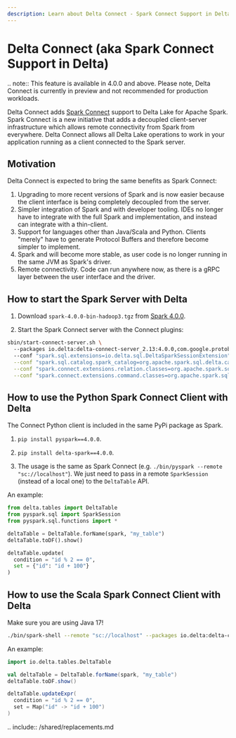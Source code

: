 ```yaml
---
description: Learn about Delta Connect - Spark Connect Support in Delta.
---
```


# Delta Connect (aka Spark Connect Support in Delta)

.. note:: This feature is available in <Delta> 4.0.0 and above. Please note, Delta Connect is currently in preview and not recommended for production workloads.

Delta Connect adds [Spark Connect](https://spark.apache.org/docs/latest/spark-connect-overview.html) support to Delta Lake for Apache Spark. Spark Connect is a new initiative that adds a decoupled client-server infrastructure which allows remote connectivity from Spark from everywhere. Delta Connect allows all Delta Lake operations to work in your application running as a client connected to the Spark server.

## Motivation

Delta Connect is expected to bring the same benefits as Spark Connect:

1. Upgrading to more recent versions of Spark and <Delta> is now easier because the client interface is being completely decoupled from the server.
2. Simpler integration of Spark and <Delta> with developer tooling. IDEs no longer have to integrate with the full Spark and <Delta> implementation, and instead can integrate with a thin-client.
3. Support for languages other than Java/Scala and Python. Clients "merely" have to generate Protocol Buffers and therefore become simpler to implement.
4. Spark and <Delta> will become more stable, as user code is no longer running in the same JVM as Spark's driver.
5. Remote connectivity. Code can run anywhere now, as there is a gRPC layer between the user interface and the driver.

## How to start the Spark Server with Delta

1. Download `spark-4.0.0-bin-hadoop3.tgz` from [Spark 4.0.0](https://archive.apache.org/dist/spark/spark-4.0.0).

2. Start the Spark Connect server with the <Delta> Connect plugins:

```bash
sbin/start-connect-server.sh \ 
  --packages io.delta:delta-connect-server_2.13:4.0.0,com.google.protobuf:protobuf-java:3.25.1 \ 
  --conf "spark.sql.extensions=io.delta.sql.DeltaSparkSessionExtension" \
  --conf "spark.sql.catalog.spark_catalog=org.apache.spark.sql.delta.catalog.DeltaCatalog" \
  --conf "spark.connect.extensions.relation.classes=org.apache.spark.sql.connect.delta.DeltaRelationPlugin" \
  --conf "spark.connect.extensions.command.classes=org.apache.spark.sql.connect.delta.DeltaCommandPlugin"
```

## How to use the Python Spark Connect Client with Delta

The <Delta> Connect Python client is included in the same PyPi package as <Delta> Spark.

1. `pip install pyspark==4.0.0`.

2. `pip install delta-spark==4.0.0`.

3. The usage is the same as Spark Connect (e.g. `./bin/pyspark --remote "sc://localhost"`).
We just need to pass in a remote `SparkSession` (instead of a local one) to the `DeltaTable` API.

An example:

```python
from delta.tables import DeltaTable
from pyspark.sql import SparkSession
from pyspark.sql.functions import *

deltaTable = DeltaTable.forName(spark, "my_table")
deltaTable.toDF().show()

deltaTable.update(
  condition = "id % 2 == 0",
  set = {"id": "id + 100"}
)
```

## How to use the Scala Spark Connect Client with Delta

Make sure you are using Java 17!

```bash
./bin/spark-shell --remote "sc://localhost" --packages io.delta:delta-connect-client_2.13:4.0.0,com.google.protobuf:protobuf-java:3.25.1
```

An example:
    
```scala
import io.delta.tables.DeltaTable

val deltaTable = DeltaTable.forName(spark, "my_table")
deltaTable.toDF.show()

deltaTable.updateExpr(
  condition = "id % 2 == 0",
  set = Map("id" -> "id + 100")
)
```

.. include:: /shared/replacements.md
